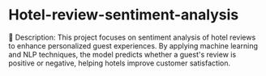 # Hotel-review-sentiment-analysis
📄 Description: This project focuses on sentiment analysis of hotel reviews to enhance personalized guest experiences. By applying machine learning and NLP techniques, the model predicts whether a guest's review is positive or negative, helping hotels improve customer satisfaction. 
